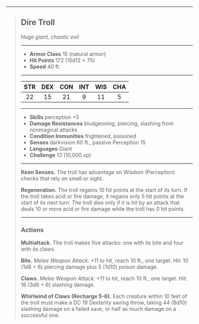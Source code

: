 ***
> ## Dire Troll
> *Huge giant, chaotic evil*
> 
> ***
> 
> - **Armor Class** 15 (natural armor)
> - **Hit Points** 172 (15d12 + 75)
> - **Speed** 40 ft.
> 
> ***
> 
> |STR|DEX|CON|INT|WIS|CHA|
> |:---:|:---:|:---:|:---:|:---:|:---:|
> |22|15|21|9|11|5|
> 
> ***
> 
> - **Skills** perception +5
> - **Damage Resistances** bludgeoning, piercing, slashing from nonmagical attacks
> - **Condition Immunities** frightened, poisoned
> - **Senses** darkvision 60 ft., passive Perception 15
> - **Languages** Giant
> - **Challenge** 13 (10,000 xp)
> 
> ***
> 
> **Keen Senses.** The troll has advantage on Wisdom (Perception) checks that rely on smell or sight.
> 
> **Regeneration.** The troll regains 10 hit points at the start of its turn. If the troll takes acid or fire damage, it regains only 5 hit points at the start of its next turn. The troll dies only if it is hit by an attack that deals 10 or more acid or fire damage while the troll has 0 hit points.
> 
> ***
> 
> ### Actions
> **Multiattack.** The troll makes five attacks: one with its bite and four with its claws.
> 
> **Bite.** *Melee Weapon Attack:* +11 to hit, reach 10 ft., one target. *Hit:* 10 (1d8 + 6) piercing damage plus 5 (1d10) poison damage.
> 
> **Claws.** *Melee Weapon Attack:* +11 to hit, reach 10 ft., one target. *Hit:* 16 (3d6 + 6) slashing damage.
> 
> **Whirlwind of Claws (Recharge 5-6).** Each creature within 10 feet of the troll must make a DC 19 Dexterity saving throw, taking 44 (8d10) slashing damage on a failed save, or half as much damage on a successful one.